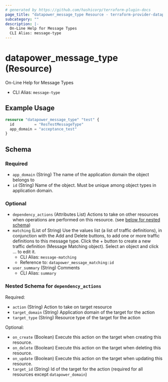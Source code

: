 ```yaml
---
# generated by https://github.com/hashicorp/terraform-plugin-docs
page_title: "datapower_message_type Resource - terraform-provider-datapower"
subcategory: ""
description: |-
  On-Line Help for Message Types
  CLI Alias: message-type
---
```


# datapower_message_type (Resource)

On-Line Help for Message Types
  - CLI Alias: `message-type`

## Example Usage

```terraform
resource "datapower_message_type" "test" {
  id         = "ResTestMessageType"
  app_domain = "acceptance_test"
}
```

<!-- schema generated by tfplugindocs -->
## Schema

### Required

- `app_domain` (String) The name of the application domain the object belongs to
- `id` (String) Name of the object. Must be unique among object types in application domain.

### Optional

- `dependency_actions` (Attributes List) Actions to take on other resources when operations are performed on this resource. (see [below for nested schema](#nestedatt--dependency_actions))
- `matching` (List of String) Use the values list (a list of traffic definitions), in conjunction with the Add and Delete buttons, to add one or more traffic definitions to this message type. Click the + button to create a new traffic definition (Message Matching object). Select an object and click ... to edit it.
  - CLI Alias: `message-matching`
  - Reference to: `datapower_message_matching:id`
- `user_summary` (String) Comments
  - CLI Alias: `summary`

<a id="nestedatt--dependency_actions"></a>
### Nested Schema for `dependency_actions`

Required:

- `action` (String) Action to take on target resource
- `target_domain` (String) Application domain of the target for the action
- `target_type` (String) Resource type of the target for the action

Optional:

- `on_create` (Boolean) Execute this action on the target when creating this resource.
- `on_delete` (Boolean) Execute this action on the target when deleting this resource.
- `on_update` (Boolean) Execute this action on the target when updating this resource.
- `target_id` (String) Id of the target for the action (required for all resources except `datapower_domain`)
